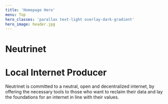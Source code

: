 ```yaml
---
title: 'Homepage Hero'
menu: Top
hero_classes: 'parallax text-light overlay-dark-gradient'
hero_image: header.jpg
---
```


# Neutrinet
# Local Internet Producer

<p class="text-justify text-strong">
Neutrinet is committed to a neutral, open and decentralized internet, by offering the necessary tools to those who want to reclaim their data and lay the foundations for an internet in line with their values.
</p>
